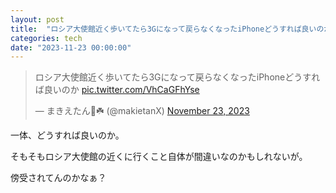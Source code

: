 ```yaml
---
layout: post
title:  "ロシア大使館近く歩いてたら3Gになって戻らなくなったiPhoneどうすれば良いのか"
categories: tech
date: "2023-11-23 00:00:00"
---
```


<blockquote class="twitter-tweet tw-align-center"><p lang="ja" dir="ltr">ロシア大使館近く歩いてたら3Gになって戻らなくなったiPhoneどうすれば良いのか <a href="https://t.co/VhCaGFhYse">pic.twitter.com/VhCaGFhYse</a></p>&mdash; まきえたん🥦☘️ (@makietanX) <a href="https://twitter.com/makietanX/status/1727638063214698876?ref_src=twsrc%5Etfw">November 23, 2023</a></blockquote> <script async src="https://platform.twitter.com/widgets.js" charset="utf-8"></script>

一体、どうすれば良いのか。

そもそもロシア大使館の近くに行くこと自体が間違いなのかもしれないが。

傍受されてんのかなぁ？

